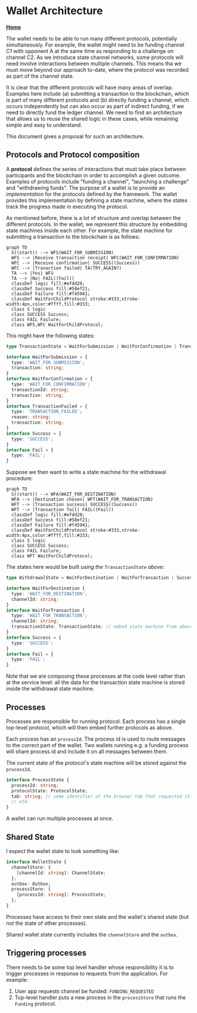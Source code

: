 # Wallet Architecture

**[Home](./index.md)**

The wallet needs to be able to run many different protocols, potentially simultaneously.
For example, the wallet might need to be funding channel C1 with opponent A at the same time
as responding to a challenge on channel C2.
As we introduce state channel networks, some protocols will need involve interactions between
multiple channels. This means tha we must move beyond our approach to-date, where the
protocol was recorded as part of the channel state.

It is clear that the different protocols will have many areas of overlap.
Examples here include (a) submitting a transaction to the blockchain, which is part of
many different protocols and (b) directly funding a channel, which occurs independently
but can also occur as part of indirect funding, if we need to directly fund the ledger channel.
We need to find an architecture that allows us to reuse the shared logic in these cases,
while remaining simple and easy to understand.

This document gives a proposal for such an architecture.

## Protocols and Protocol composition

A **protocol** defines the series of interactions that must take place between participants
and the blockchain in order to accomplish a given outcome.
Examples of protocols include "funding a channel", "launching a challenge" and "withdrawing
funds".
The purpose of a wallet is to provide an _implementation_ for the protocols defined by the
framework.
The wallet provides this implementation by defining a state machine, where the states track
the progress made in executing the protocol.

As mentioned before, there is a lot of structure and overlap between the different protocols.
In the wallet, we represent this structure by embedding state machines inside each other.
For example, the state machine for submitting a transaction to the blockchain is as follows:

```mermaid
graph TD
  S((start)) --> WFS(WAIT_FOR_SUBMISSION)
  WFS --> |Receive transaction receipt| WFC(WAIT_FOR_CONFIRMATION)
  WFC --> |Receive confirmation| SUCCESS((Success))
  WFC --> |Tranaction failed| TA(TRY_AGAIN?)
  TA --> |Yes| WFS
  TA --> |No| FAIL((Fail))
  classDef logic fill:#efdd20;
  classDef Success fill:#58ef21;
  classDef Failure fill:#f45941;
  classDef WaitForChildProtocol stroke:#333,stroke-width:4px,color:#ffff,fill:#333;
  class S logic
  class SUCCESS Success;
  class FAIL Failure;
  class WFS,WFC WaitForChildProtocol;
```

This might have the following states:

```ts
type TransactionState = WaitForSubmission | WaitForConfirmation | TransactionFailed | Success | Fail;

interface WaitForSubmission = {
  type: 'WAIT_FOR_SUBMISSION';
  transaction: string;
}
interface WaitForConfirmation = {
  type: 'WAIT_FOR_CONFIRMATION';
  transactionId: string;
  transaction: string;
}
interface TransactionFailed = {
  type: 'TRANSACTION_FAILED';
  reason: string;
  transaction: string;
}
interface Success = {
  type: 'SUCCESS';
}
interface Fail = {
  type: 'FAIL';
}
```

Suppose we then want to write a state machine for the withdrawal procedure:

```mermaid
graph TD
  S((start)) --> WFA(WAIT_FOR_DESTINATION)
  WFA --> |Destination chosen| WFT(WAIT_FOR_TRANSACTION)
  WFT --> |Transaction success| SUCCESS((Success))
  WFT --> |Transaction fail| FAIL((Fail))
  classDef logic fill:#efdd20;
  classDef Success fill:#58ef21;
  classDef Failure fill:#f45941;
  classDef WaitForChildProtocol stroke:#333,stroke-width:4px,color:#ffff,fill:#333;
  class S logic
  class SUCCESS Success;
  class FAIL Failure;
  class WFT WaitForChildProtocol;
```

The states here would be built _using the `TransactionState` above_:

```ts
type WithdrawalState = WaitForDestination | WaitForTransaction | Success | Fail;

interface WaitForDestination {
  type: 'WAIT_FOR_DESTINATION';
  channelId: string;
}
interface WaitForTransaction {
  type: 'WAIT_FOR_TRANSACTION';
  channelId: string;
  transactionState: TransactionState; // embed state machine from above
}
interface Success = {
  type: 'SUCCESS';
}
interface Fail = {
  type: 'FAIL';
}
```

Note that we are composing these processes at the code level rather than at the service level: all the data for the transaction state machine is stored inside the withdrawal state machine.

## Processes

Processes are responsible for running protocol. Each process has a single top-level protocol, which will then embed further protocols as above.

Each process has an `processId`. The process id is used to route messages to the correct part of the wallet.
Two wallets running e.g. a funding process will share process id and include it on all messages between them.

The current state of the protocol's state machine will be stored against the `processId`.

```ts
interface ProcessState {
  processId: string;
  protocolState: ProtocolState;
  tab: string; // some identifier of the browser tab that requested it(?)
  // etd.
}
```

A wallet can run multiple processes at once.

## Shared State

I expect the wallet state to look something like:

```ts
interface WalletState {
  channelStore: {
    [channelId: string]: ChannelState;
  };
  outbox: Outbox;
  processStore: {
    [processId: string]: ProcessState;
  };
}
```

Processes have access to their own state and the wallet's shared state (but _not_ the state of other processes).

Shared wallet state currently includes the `channelStore` and the `outbox`.

## Triggering processes

There needs to be some top level handler whose responsibility it is to trigger processes in response to requests from the application.
For example:

1. User app requests channel be funded: `FUNDING_REQUESTED`
2. Top-level handler puts a new process in the `processStore` that runs the `Funding` protocol.
